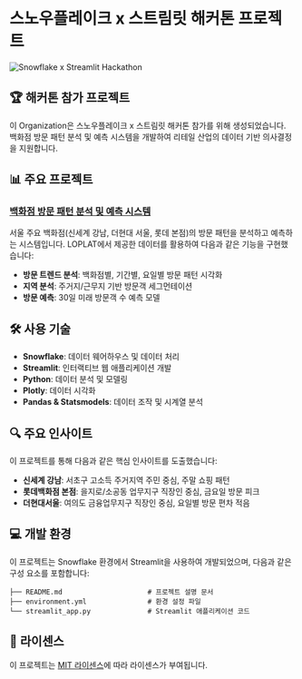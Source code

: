 # 스노우플레이크 x 스트림릿 해커톤 프로젝트

![Snowflake x Streamlit Hackathon](https://img.shields.io/badge/Snowflake%20x%20Streamlit-Hackathon-blue)

## 🏆 해커톤 참가 프로젝트

이 Organization은 스노우플레이크 x 스트림릿 해커톤 참가를 위해 생성되었습니다. 백화점 방문 패턴 분석 및 예측 시스템을 개발하여 리테일 산업의 데이터 기반 의사결정을 지원합니다.

## 📊 주요 프로젝트

### [백화점 방문 패턴 분석 및 예측 시스템](https://github.com/SnowflakeXStreamlit-Hackathon/Final_Result)

서울 주요 백화점(신세계 강남, 더현대 서울, 롯데 본점)의 방문 패턴을 분석하고 예측하는 시스템입니다. LOPLAT에서 제공한 데이터를 활용하여 다음과 같은 기능을 구현했습니다:

- **방문 트렌드 분석**: 백화점별, 기간별, 요일별 방문 패턴 시각화
- **지역 분석**: 주거지/근무지 기반 방문객 세그먼테이션
- **방문 예측**: 30일 미래 방문객 수 예측 모델

## 🛠️ 사용 기술

- **Snowflake**: 데이터 웨어하우스 및 데이터 처리
- **Streamlit**: 인터랙티브 웹 애플리케이션 개발
- **Python**: 데이터 분석 및 모델링
- **Plotly**: 데이터 시각화
- **Pandas & Statsmodels**: 데이터 조작 및 시계열 분석

## 🔍 주요 인사이트

이 프로젝트를 통해 다음과 같은 핵심 인사이트를 도출했습니다:

- **신세계 강남**: 서초구 고소득 주거지역 주민 중심, 주말 쇼핑 패턴
- **롯데백화점 본점**: 을지로/소공동 업무지구 직장인 중심, 금요일 방문 피크
- **더현대서울**: 여의도 금융업무지구 직장인 중심, 요일별 방문 편차 적음

## 💻 개발 환경

이 프로젝트는 Snowflake 환경에서 Streamlit을 사용하여 개발되었으며, 다음과 같은 구성 요소를 포함합니다:

```
├── README.md                     # 프로젝트 설명 문서
├── environment.yml               # 환경 설정 파일
└── streamlit_app.py              # Streamlit 애플리케이션 코드
```

## 📄 라이센스

이 프로젝트는 [MIT 라이센스](LICENSE)에 따라 라이센스가 부여됩니다.
